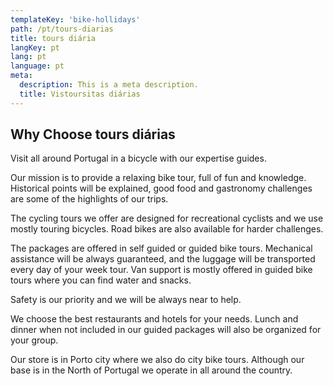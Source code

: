 ```yaml
---
templateKey: 'bike-hollidays'
path: /pt/tours-diarias
title: tours diária
langKey: pt
lang: pt
language: pt
meta:
  description: This is a meta description.
  title: Vistoursitas diárias
---
```


## Why Choose tours diárias

Visit all around Portugal in a bicycle with our expertise guides.

Our mission is to provide a relaxing bike tour, full of fun and knowledge. Historical points will be explained, good food and gastronomy challenges are some of the highlights of our trips.

The cycling tours we offer are designed for recreational cyclists and we use mostly touring bicycles. Road bikes are also available for harder challenges.

The packages are offered in self guided or guided bike tours. Mechanical assistance will be always guaranteed, and the luggage will be transported every day of your week tour. Van support is mostly offered in guided bike tours where you can find water and snacks.

Safety is our priority and we will be always near to help.

We choose the best restaurants and hotels for your needs. Lunch and dinner when not included in our guided packages will also be organized for your group.

Our store is in Porto city where we also do city bike tours. Although our base is in the North of Portugal we operate in all around the country.
